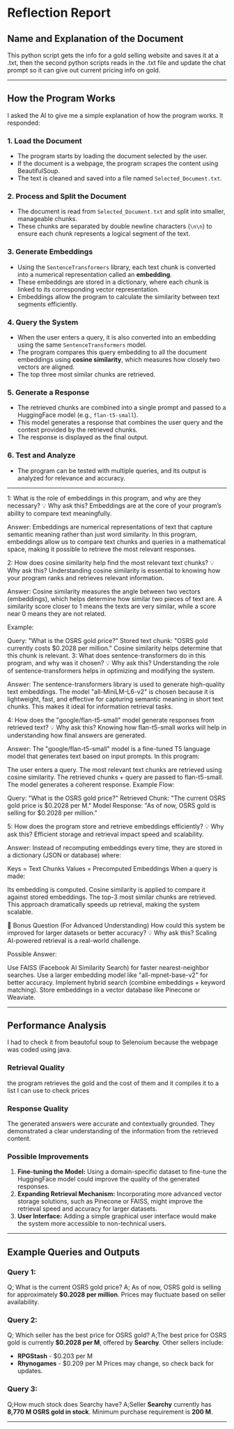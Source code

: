 
# **Reflection Report**

## **Name and Explanation of the Document**
This python script gets the info for a gold selling website and saves it at a .txt, then the second python scripts reads in the .txt file and update the chat prompt so it can give out current pricing info on gold.

---
## **How the Program Works**
I asked the AI to give me a simple explanation of how the program works. It responded:

### **1. Load the Document**
- The program starts by loading the document selected by the user. 
- If the document is a webpage, the program scrapes the content using BeautifulSoup. 
- The text is cleaned and saved into a file named `Selected_Document.txt`.

### **2. Process and Split the Document**
- The document is read from `Selected_Document.txt` and split into smaller, manageable chunks. 
- These chunks are separated by double newline characters (`\n\n`) to ensure each chunk represents a logical segment of the text.

### **3. Generate Embeddings**
- Using the `SentenceTransformers` library, each text chunk is converted into a numerical representation called an **embedding**. 
- These embeddings are stored in a dictionary, where each chunk is linked to its corresponding vector representation. 
- Embeddings allow the program to calculate the similarity between text segments efficiently.

### **4. Query the System**
- When the user enters a query, it is also converted into an embedding using the same `SentenceTransformers` model. 
- The program compares this query embedding to all the document embeddings using **cosine similarity**, which measures how closely two vectors are aligned. 
- The top three most similar chunks are retrieved.

### **5. Generate a Response**
- The retrieved chunks are combined into a single prompt and passed to a HuggingFace model (e.g., `flan-t5-small`). 
- This model generates a response that combines the user query and the context provided by the retrieved chunks. 
- The response is displayed as the final output.

### **6. Test and Analyze**
- The program can be tested with multiple queries, and its output is analyzed for relevance and accuracy. 

---

 1: What is the role of embeddings in this program, and why are they necessary?
💡 Why ask this?
Embeddings are at the core of your program’s ability to compare text meaningfully.

Answer:
Embeddings are numerical representations of text that capture semantic meaning rather than just word similarity. In this program, embeddings allow us to compare text chunks and queries in a mathematical space, making it possible to retrieve the most relevant responses.

 2: How does cosine similarity help find the most relevant text chunks?
💡 Why ask this?
Understanding cosine similarity is essential to knowing how your program ranks and retrieves relevant information.

Answer:
Cosine similarity measures the angle between two vectors (embeddings), which helps determine how similar two pieces of text are. A similarity score closer to 1 means the texts are very similar, while a score near 0 means they are not related.

Example:

Query: "What is the OSRS gold price?"
Stored text chunk: "OSRS gold currently costs $0.2028 per million."
Cosine similarity helps determine that this chunk is relevant.
3: What does sentence-transformers do in this program, and why was it chosen?
💡 Why ask this?
Understanding the role of sentence-transformers helps in optimizing and modifying the system.

Answer:
The sentence-transformers library is used to generate high-quality text embeddings. The model "all-MiniLM-L6-v2" is chosen because it is lightweight, fast, and effective for capturing semantic meaning in short text chunks. This makes it ideal for information retrieval tasks.

4: How does the "google/flan-t5-small" model generate responses from retrieved text?
💡 Why ask this?
Knowing how flan-t5-small works will help in understanding how final answers are generated.

Answer:
The "google/flan-t5-small" model is a fine-tuned T5 language model that generates text based on input prompts. In this program:

The user enters a query.
The most relevant text chunks are retrieved using cosine similarity.
The retrieved chunks + query are passed to flan-t5-small.
The model generates a coherent response.
Example Flow:

Query: "What is the OSRS gold price?"
Retrieved Chunk: "The current OSRS gold price is $0.2028 per M."
Model Response: "As of now, OSRS gold is selling for $0.2028 per million."

5: How does the program store and retrieve embeddings efficiently?
💡 Why ask this?
Efficient storage and retrieval impact speed and scalability.

Answer:
Instead of recomputing embeddings every time, they are stored in a dictionary (JSON or database) where:

Keys = Text Chunks
Values = Precomputed Embeddings
When a query is made:

Its embedding is computed.
Cosine similarity is applied to compare it against stored embeddings.
The top-3 most similar chunks are retrieved.
This approach dramatically speeds up retrieval, making the system scalable.

🔹 Bonus Question (For Advanced Understanding)
How could this system be improved for larger datasets or better accuracy?
💡 Why ask this?
Scaling AI-powered retrieval is a real-world challenge.

Possible Answer:

Use FAISS (Facebook AI Similarity Search) for faster nearest-neighbor searches.
Use a larger embedding model like "all-mpnet-base-v2" for better accuracy.
Implement hybrid search (combine embeddings + keyword matching).
Store embeddings in a vector database like Pinecone or Weaviate.


---

## **Performance Analysis**
I had to check it from beautoful soup to Selenoium because the webpage was coded using java.
### **Retrieval Quality**  
the program retrieves the gold and the cost of them and it compiles it to a list I can use to check prices 

### **Response Quality**  
The generated answers were accurate and contextually grounded. They demonstrated a clear understanding of the information from the retrieved content.

### **Possible Improvements**  
1. **Fine-tuning the Model:** Using a domain-specific dataset to fine-tune the HuggingFace model could improve the quality of the generated responses.  
2. **Expanding Retrieval Mechanism:** Incorporating more advanced vector storage solutions, such as Pinecone or FAISS, might improve the retrieval speed and accuracy for larger datasets.  
3. **User Interface:** Adding a simple graphical user interface would make the system more accessible to non-technical users.

---

## **Example Queries and Outputs**

### **Query 1:**  
Q; What is the current OSRS gold price?
A; As of now, OSRS gold is selling for approximately **$0.2028 per million**. Prices may fluctuate based on seller availability.

### **Query 2:**  
Q; Which seller has the best price for OSRS gold?
A;The best price for OSRS gold is currently **$0.2028 per M**, offered by **Searchy**. Other sellers include:
- **RPGStash** - $0.203 per M
- **Rhynogames** - $0.209 per M
Prices may change, so check back for updates.

### **Query 3:**  
Q;How much stock does Searchy have?
A;Seller **Searchy** currently has **8,770 M OSRS gold in stock**. Minimum purchase requirement is **200 M**.


---


